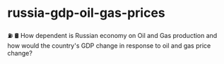 # russia-gdp-oil-gas-prices
⛽ 🛢️ How dependent is Russian economy on Oil and Gas production and how would the country's GDP change in response to oil and gas price change?
